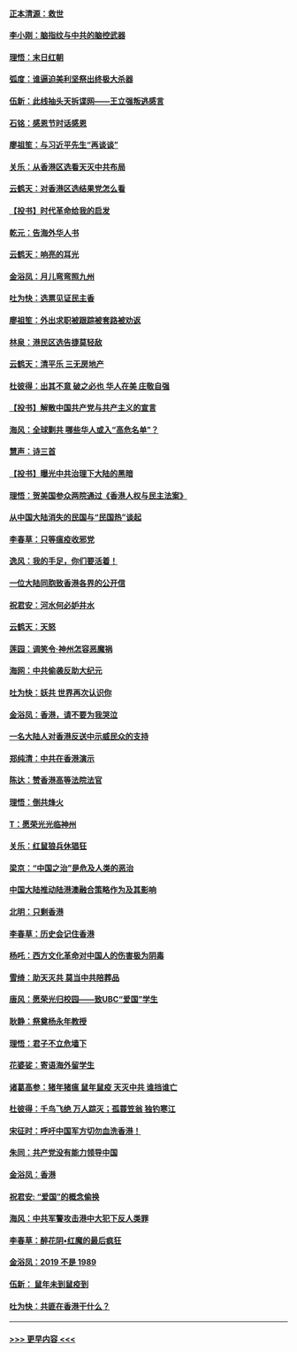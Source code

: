 #### [正本清源：救世](../pages/nsc993/n11689134.md?t=11300144) 
#### [李小刚：脑指纹与中共的脑控武器](../pages/nsc993/n11688900.md?t=11300144) 
#### [理悟：末日红朝](../pages/nsc993/n11688829.md?t=11300144) 
#### [弧度：谁逼迫美利坚祭出终极大杀器](../pages/nsc993/n11688735.md?t=11300144) 
#### [伍新：此线抽头天拆谍网——王立强叛逃感言](../pages/nsc993/n11687981.md?t=11300144) 
#### [石铭：感恩节时话感恩](../pages/nsc993/n11687568.md?t=11300144) 
#### [廖祖笙：与习近平先生“再谈谈”](../pages/nsc993/n11687005.md?t=11300144) 
#### [关乐：从香港区选看天灭中共布局](../pages/nsc993/n11686647.md?t=11300144) 
#### [云鹤天：对香港区选结果党怎么看](../pages/nsc993/n11686216.md?t=11300144) 
#### [【投书】时代革命给我的启发](../pages/nsc993/n11684287.md?t=11300144) 
#### [乾元：告海外华人书](../pages/nsc993/n11684044.md?t=11300144) 
#### [云鹤天：响亮的耳光](../pages/nsc993/n11684254.md?t=11300144) 
#### [金浴凤：月儿弯弯照九州](../pages/nsc993/n11684231.md?t=11300144) 
#### [吐为快：选票见证民主香](../pages/nsc993/n11684206.md?t=11300144) 
#### [廖祖笙：外出求职被跟踪被套路被劝返](../pages/nsc993/n11683874.md?t=11300144) 
#### [林泉：港民区选告捷莫轻敌](../pages/nsc993/n11683930.md?t=11300144) 
#### [云鹤天：清平乐 三无房地产](../pages/nsc993/n11681521.md?t=11300144) 
#### [杜彼得：出其不意 破之必也 华人在美 庄敬自强](../pages/nsc993/n11679554.md?t=11300144) 
#### [【投书】解散中国共产党与共产主义的宣言](../pages/nsc993/n11679177.md?t=11300144) 
#### [海风：全球剿共 哪些华人或入“高危名单”？](../pages/nsc993/n11678617.md?t=11300144) 
#### [慧声：诗三首](../pages/nsc993/n11678848.md?t=11300144) 
#### [【投书】曝光中共治理下大陆的黑暗](../pages/nsc993/n11678674.md?t=11300144) 
#### [理悟：贺美国参众两院通过《香港人权与民主法案》](../pages/nsc993/n11678104.md?t=11300144) 
#### [从中国大陆消失的民国与“民国热”谈起](../pages/nsc993/n11678075.md?t=11300144) 
#### [李春草：只等瘟疫收邪党](../pages/nsc993/n11677308.md?t=11300144) 
#### [逸风：我的手足，你们要活着！](../pages/nsc993/n11676352.md?t=11300144) 
#### [一位大陆同胞致香港各界的公开信](../pages/nsc993/n11675761.md?t=11300144) 
#### [祝君安：河水何必妒井水](../pages/nsc993/n11675746.md?t=11300144) 
#### [云鹤天：天怒](../pages/nsc993/n11675718.md?t=11300144) 
#### [莲园：调笑令‧神州怎容恶魔祸](../pages/nsc993/n11675648.md?t=11300144) 
#### [海网：中共偷袭反助大纪元](../pages/nsc993/n11673515.md?t=11300144) 
#### [吐为快：妖共 世界再次认识你](../pages/nsc993/n11673506.md?t=11300144) 
#### [金浴凤：香港，请不要为我哭泣](../pages/nsc993/n11673248.md?t=11300144) 
#### [一名大陆人对香港反送中示威民众的支持](../pages/nsc993/n11672615.md?t=11300144) 
#### [郑纯清：中共在香港演示](../pages/nsc993/n11670539.md?t=11300144) 
#### [陈达：赞香港高等法院法官](../pages/nsc993/n11669542.md?t=11300144) 
#### [理悟：倒共烽火](../pages/nsc993/n11668844.md?t=11300144) 
#### [T：愿荣光光临神州](../pages/nsc993/n11668421.md?t=11300144) 
#### [关乐：红鼠狼兵休猖狂](../pages/nsc993/n11668378.md?t=11300144) 
#### [梁京：“中国之治”是危及人类的恶治](../pages/nsc993/n11668328.md?t=11300144) 
#### [中国大陆推动陆港澳融合策略作为及其影响](../pages/nsc993/n11668157.md?t=11300144) 
#### [北明：只剩香港](../pages/nsc993/n11668002.md?t=11300144) 
#### [李春草：历史会记住香港](../pages/nsc993/n11667927.md?t=11300144) 
#### [杨吒：西方文化革命对中国人的伤害极为阴毒](../pages/nsc993/n11664521.md?t=11300144) 
#### [雪绮：助天灭共 莫当中共陪葬品](../pages/nsc993/n11662650.md?t=11300144) 
#### [唐风：愿荣光归校园——致UBC“爱国”学生](../pages/nsc993/n11662194.md?t=11300144) 
#### [耿静：祭奠杨永年教授](../pages/nsc993/n11662514.md?t=11300144) 
#### [理悟：君子不立危墙下](../pages/nsc993/n11662172.md?t=11300144) 
#### [花婆娑：寄语海外留学生](../pages/nsc993/n11662121.md?t=11300144) 
#### [诸葛高参：猪年猪瘟 鼠年鼠疫 天灭中共 谁挡谁亡](../pages/nsc993/n11661980.md?t=11300144) 
#### [杜彼得：千鸟飞绝 万人踪灭；孤蓑笠翁 独钓寒江](../pages/nsc993/n11661170.md?t=11300144) 
#### [宋征时：呼吁中国军方切勿血洗香港！](../pages/nsc993/n11415318.md?t=11300144) 
#### [朱同：共产党没有能力领导中国](../pages/nsc993/n11660421.md?t=11300144) 
#### [金浴凤：香港](../pages/nsc993/n11660419.md?t=11300144) 
#### [祝君安: “爱国”的概念偷换](../pages/nsc993/n11659706.md?t=11300144) 
#### [海风：中共军警攻击港中大犯下反人类罪](../pages/nsc993/n11659632.md?t=11300144) 
#### [李春草：醉花阴•红魔的最后疯狂](../pages/nsc993/n11659287.md?t=11300144) 
#### [金浴凤：2019 不是 1989](../pages/nsc993/n11657663.md?t=11300144) 
#### [伍新： 鼠年未到鼠疫到](../pages/nsc993/n11655098.md?t=11300144) 
#### [吐为快：共匪在香港干什么？](../pages/nsc993/n11654891.md?t=11300144) 

----
#### [ >>> 更早内容 <<< ](../indexes/nsc993-earlier.md)

